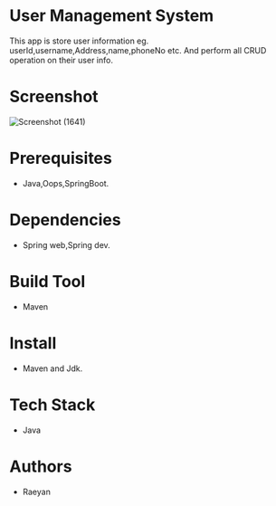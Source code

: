 # User Management System
This app is store user information eg. userId,username,Address,name,phoneNo etc. And perform all CRUD operation on their user info.

# Screenshot
![Screenshot (1641)](https://user-images.githubusercontent.com/114116659/224280608-a8c7022b-a2c5-4721-ab41-12c75eabe912.png)

# Prerequisites
* Java,Oops,SpringBoot.

# Dependencies
* Spring web,Spring dev.

# Build Tool
* Maven

# Install
* Maven and Jdk.

# Tech Stack
* Java

# Authors
* Raeyan
